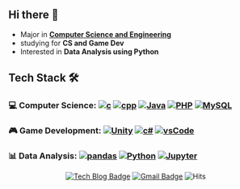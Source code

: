 ## Hi there 👋

- Major in [**Computer Science and Engineering**](http://cse.ewha.ac.kr/)
- studying for **CS and Game Dev**
- Interested in **Data Analysis using Python**
  
 
## Tech Stack 🛠

### 💻 Computer Science: [![c](http://img.shields.io/badge/C-A8B9CC?style=flat-square&logo=C&logoColor=white)](https://img.shields.io/badge/C-A8B9CC?style=flat-square&logo=C&logoColor=white) [![cpp](https://img.shields.io/badge/-C++-00599C?style=flat-square&logo=C%2B%2B)](https://img.shields.io/badge/-C++-00599C?style=flat-square&logo=C%2B%2B) [![Java](http://img.shields.io/badge/Java-007396?style=flat-square&logo=Java)](http://img.shields.io/badge/Java-007396?style=flat-square&logo=Java) [![PHP](http://img.shields.io/badge/PHP-777BB4?style=flat-square&logo=PHP&logoColor=white)](http://img.shields.io/badge/PHP-777BB4?style=flat-square&logo=PHP&logoColor=white) [![MySQL](http://img.shields.io/badge/MySQL-4479A1?style=flat-square&logo=MySQL&logoColor=white)](http://img.shields.io/badge/MySQL-4479A1?style=flat-square&logo=MySQL&logoColor=white)

### 🎮 Game Development: [![Unity](http://img.shields.io/badge/Unity-000000?style=flat-square&logo=Unity)](http://img.shields.io/badge/Unity-000000?style=flat-square&logo=Unity) [![c#](http://img.shields.io/badge/C%23-239120?style=flat-square&logo=C%20sharp)](http://img.shields.io/badge/C%23-239120?style=flat-square&logo=C%20sharp) [![vsCode](https://img.shields.io/badge/Visual%20Studio%20Code-007ACC?style=flat-square&logo=visual%20studio%20code)](https://img.shields.io/badge/Visual%20Studio%20Code-007ACC?style=flat-square&logo=visual%20studio%20code)

### 📊 Data Analysis: [![pandas](https://img.shields.io/badge/-pandas-150458?style=flat-square&logo=pandas&logoColor=white)](https://img.shields.io/badge/-pandas-150458?style=flat-square&logo=pandas&logoColor=white) [![Python](https://img.shields.io/badge/-Python-3776AB?style=flat-square&logo=python&logoColor=white)](https://img.shields.io/badge/-Python-3776AB?style=flat-square&logo=python&logoColor=white) [![Jupyter](http://img.shields.io/badge/Jupyter-F37626?style=flat-square&logo=Jupyter&logoColor=white)](http://img.shields.io/badge/Jupyter-F37626?style=flat-square&logo=Jupyter&logoColor=white)

<div align=center>
  
[![Tech Blog Badge](http://img.shields.io/badge/-Tech%20blog-black?style=flat-square&link=https://star-crab.tistory.com/)](https://star-crab.tistory.com/)
[![Gmail Badge](https://img.shields.io/badge/Gmail-d14836?style=flat-square&logo=Gmail&logoColor=white&link=mailto:solidcella@gmail.com)](mailto:solidcella@gmail.com)
![Hits](https://hits.seeyoufarm.com/api/count/incr/badge.svg?url=https%3A%2F%2Fgithub.com%2FsolidcellaMoon&count_bg=%23D7C0A7&title_bg=%237A7C88&icon=github.svg&icon_color=%23FFFFFF&title=hits&edge_flat=true)

</div>
